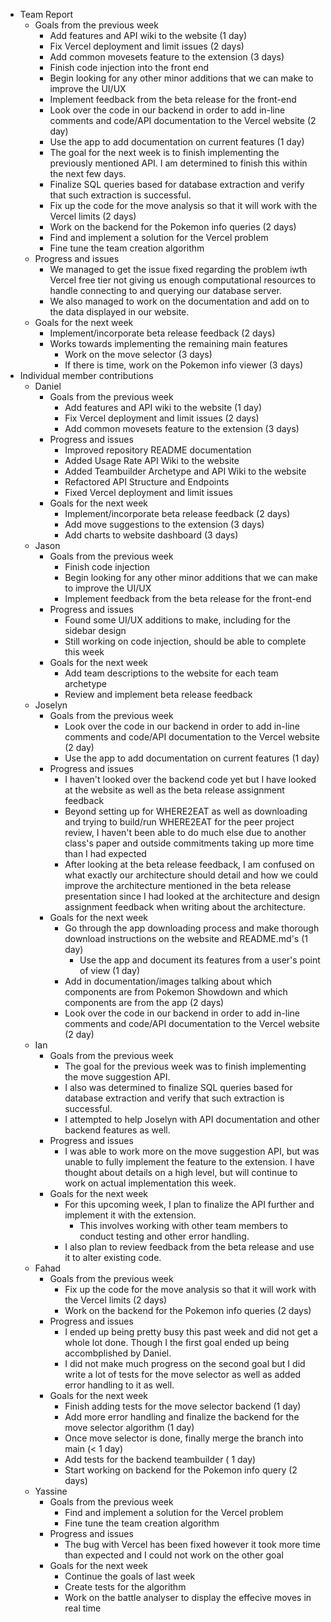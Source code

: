 * Team Report
    * Goals from the previous week
        * Add features and API wiki to the website (1 day)
        * Fix Vercel deployment and limit issues (2 days)
        * Add common movesets feature to the extension (3 days)
        * Finish code injection into the front end
        * Begin looking for any other minor additions that we can make to improve the UI/UX
        * Implement feedback from the beta release for the front-end
        * Look over the code in our backend in order to add in-line comments and code/API documentation to the Vercel website (2 day)
        * Use the app to add documentation on current features (1 day)
        * The goal for the next week is to finish implementing the previously mentioned API. I am determined to finish this within the next few days.
        * Finalize SQL queries based for database extraction and verify that such extraction is successful.
        * Fix up the code for the move analysis so that it will work with the Vercel limits (2 days)
        * Work on the backend for the Pokemon info queries (2 days)
        * Find and implement a solution for the Vercel problem
        * Fine tune the team creation algorithm
    * Progress and issues
        * We managed to get the issue fixed regarding the problem iwth Vercel free tier not giving us enough computational resources to handle connecting to and querying our database server.
        * We also managed to work on the documentation and add on to the data displayed in our website.
    * Goals for the next week
        * Implement/incorporate beta release feedback (2 days)
        * Works towards implementing the remaining main features
           * Work on the move selector (3 days)
           * If there is time, work on the Pokemon info viewer (3 days)
* Individual member contributions
    * Daniel
        * Goals from the previous week
            * Add features and API wiki to the website (1 day)
            * Fix Vercel deployment and limit issues (2 days)
            * Add common movesets feature to the extension (3 days)
        * Progress and issues
            * Improved repository README documentation
            * Added Usage Rate API Wiki to the website
            * Added Teambuilder Archetype and API Wiki to the website
            * Refactored API Structure and Endpoints
            * Fixed Vercel deployment and limit issues
        * Goals for the next week
            * Implement/incorporate beta release feedback (2 days)
            * Add move suggestions to the extension (3 days)
            * Add charts to website dashboard (3 days)
    * Jason
        * Goals from the previous week
            * Finish code injection
            * Begin looking for any other minor additions that we can make to improve the UI/UX
            * Implement feedback from the beta release for the front-end
        * Progress and issues
            * Found some UI/UX additions to make, including for the sidebar design
            * Still working on code injection, should be able to complete this week
        * Goals for the next week
            * Add team descriptions to the website for each team archetype
            * Review and implement beta release feedback
    * Joselyn
        * Goals from the previous week
            * Look over the code in our backend in order to add in-line comments and code/API documentation to the Vercel website (2 day)
            * Use the app to add documentation on current features (1 day)
        * Progress and issues
            * I haven't looked over the backend code yet but I have looked at the website as well as the beta release assignment feedback
            * Beyond setting up for WHERE2EAT as well as downloading and trying to build/run WHERE2EAT for the peer project review, I haven't been able to do much else due to another class's paper and outside commitments taking up more time than I had expected
            * After looking at the beta release feedback, I am confused on what exactly our architecture should detail and how we could improve the architecture mentioned in the beta release presentation since I had looked at the architecture and design assignment feedback when writing about the architecture.
        * Goals for the next week
            * Go through the app downloading process and make thorough download instructions on the website and README.md's (1 day)
               * Use the app and document its features from a user's point of view (1 day)
            * Add in documentation/images talking about which components are from Pokemon Showdown and which components are from the app (2 days)
            * Look over the code in our backend in order to add in-line comments and code/API documentation to the Vercel website (2 day)
    * Ian
        * Goals from the previous week
            * The goal for the previous week was to finish implementing the move suggestion API.
            * I also was determined to finalize SQL queries based for database extraction and verify that such extraction is successful.
            * I attempted to help Joselyn with API documentation and other backend features as well.
        * Progress and issues
            * I was able to work more on the move suggestion API, but was unable to fully implement the feature to the extension. I have thought about details on a high level, but will continue to work on actual implementation this week.
        * Goals for the next week
            * For this upcoming week, I plan to finalize the API further and implement it with the extension.
               * This involves working with other team members to conduct testing and other error handling.
            * I also plan to review feedback from the beta release and use it to alter existing code.
    * Fahad
        * Goals from the previous week
            * Fix up the code for the move analysis so that it will work with the Vercel limits (2 days)
            * Work on the backend for the Pokemon info queries (2 days)
        * Progress and issues
            * I ended up being pretty busy this past week and did not get a whole lot done. Though I the first goal ended up being accombplished by Daniel.
            * I did not make much progress on the second goal but I did write a lot of tests for the move selector as well as added error handling to it as well.
        * Goals for the next week
            * Finish adding tests for the move selector backend (1 day)
            * Add more error handling and finalize the backend for the move selector algorithm (1 day)
            * Once move selector is done, finally merge the branch into main (< 1 day)
            * Add tests for the backend teambuilder ( 1 day)
            * Start working on backend for the Pokemon info query (2 days)
    * Yassine
        * Goals from the previous week
            * Find and implement a solution for the Vercel problem
            * Fine tune the team creation algorithm
        * Progress and issues
            * The bug with Vercel has been fixed however it took more time than expected and I could not work on the other goal
        * Goals for the next week
            * Continue the goals of last week
            * Create tests for the algorithm
            * Work on the battle analyser to display the effecive moves in real time
